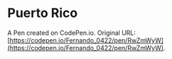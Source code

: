 # Puerto Rico

A Pen created on CodePen.io. Original URL: [https://codepen.io/Fernando_0422/pen/RwZmWyW](https://codepen.io/Fernando_0422/pen/RwZmWyW).


